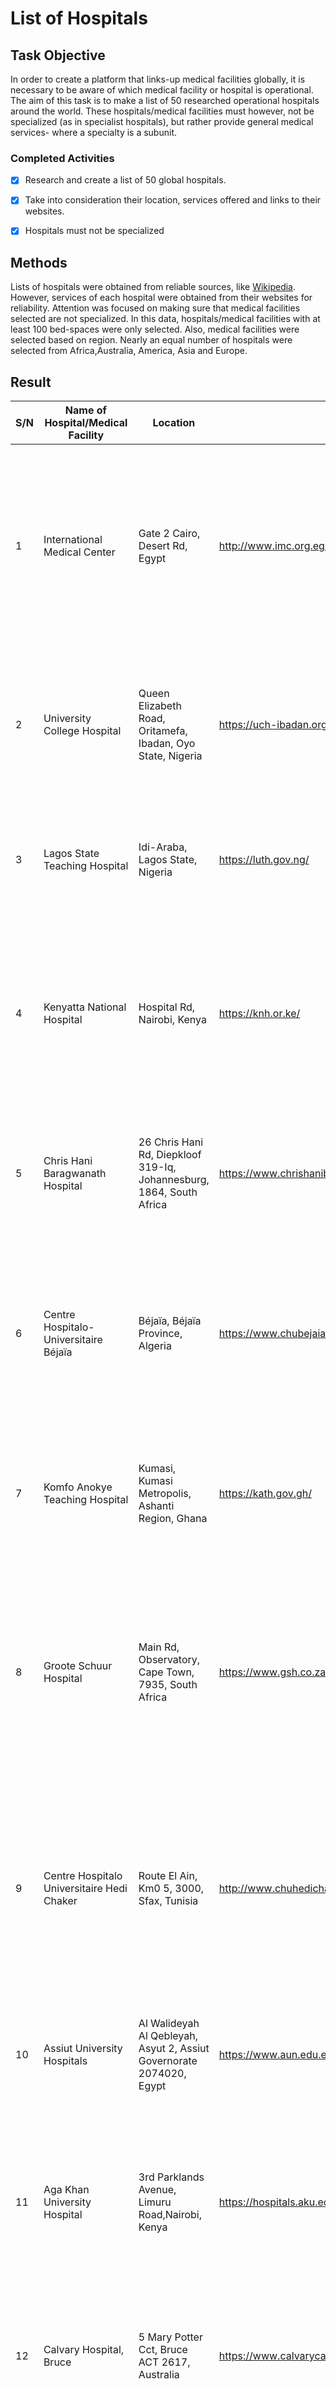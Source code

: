 # List of Hospitals

## Task Objective

In order to create a platform that links-up medical facilities globally, it is necessary to be aware of which medical facility or hospital is operational. The aim of this task is to make a list of 50 researched operational hospitals around the world. These hospitals/medical facilities must however, not be specialized (as in specialist hospitals), but rather provide general medical services- where a specialty is a subunit.

### Completed Activities

- [x] Research and create a list of 50 global hospitals.

- [x] Take into consideration their location, services offered and links to their websites.

- [x] Hospitals must not be specialized

## Methods

Lists of hospitals were obtained from reliable sources, like [Wikipedia](https://www.wikipedia.org/). However, services of each hospital were obtained from their websites for reliability. Attention was focused on making sure that medical facilities selected are not specialized. In this data, hospitals/medical facilities with at least 100 bed-spaces were only selected.
Also, medical facilities were selected based on region. Nearly an equal number of hospitals were selected from Africa,Australia, America, Asia and Europe.

## Result

| S/N | Name of Hospital/Medical Facility                         | Location                                                                                     | Website URL                                                                                       | Services Offered                                                                                                                                                                                                                                                                                                                                                                                                                                                                                                                                                                                                                                                                                                                              |
| --- | --------------------------------------------------------- | -------------------------------------------------------------------------------------------- | ------------------------------------------------------------------------------------------------- | --------------------------------------------------------------------------------------------------------------------------------------------------------------------------------------------------------------------------------------------------------------------------------------------------------------------------------------------------------------------------------------------------------------------------------------------------------------------------------------------------------------------------------------------------------------------------------------------------------------------------------------------------------------------------------------------------------------------------------------------- |
| 1   | International Medical Center                              | Gate 2 Cairo, Desert Rd, Egypt                                                               | http://www.imc.org.eg/imc/                                                                        | Cancer Treatment and Management, Geriatric Medicine, PET Scan, Organ Transplantation(Renal, Liver and Pancreas), Cardiac Surgery, Paediatrics, Immunology, Eye Care, Gastroenterology & Endoscopy, Neurology & Neurosurgery, Interventional Radiology, Vascular Surgery, Gynaecology/Obstetrics, Urology & Urodynamics, Plastic Surgery and ENT, General Medicine/Surgery                                                                                                                                                                                                                                                                                                                                                                     |
| 2   | University College Hospital                               | Queen Elizabeth Road, Oritamefa, Ibadan, Oyo State, Nigeria                                  | https://uch-ibadan.org.ng/                                                                        | Internal Medicine, Surgery, Gynecology/Obstetrics, Otorhinolaryngology, Opthalmology, Anesthesia, Orthopaedic Surgery and Traumatology, Laboratory Medicine, Psychiatry, Community Medicine, Family Medicine, Radiology, Radiation Oncology, Neurological Surgery and Dentistry                                                                                                                                                                                                                                                                                                                                                                                                                                                               |
| 3   | Lagos State Teaching Hospital                             | Idi-Araba, Lagos State, Nigeria                                                              | https://luth.gov.ng/                                                                              | Dentistry, Internal Medicine, Gynaecology/Obstetrics, Laboratory Medicine, Anesthesia, Paediatrics, Cancer Treatment and Management, General Surgery, Dentistry, ENT, Orthopaedics, Psychiatry                                                                                                                                                                                                                                                                                                                                                                                                                                                                                                                                                |
| 4   | Kenyatta National Hospital                                | Hospital Rd, Nairobi, Kenya                                                                  | https://knh.or.ke/                                                                                | Dentistry, ENT, Rehabilitative Services, Opthalmology, Anesthesia, Paediatrics, Cancer Treatment, Psychiatry, Nutrition, Comprehensive Care, Respiratory Infectious Disease Care, Dermatology, Endoscopy, Renal Care, Radiology, Laboratory Medicine, General Surgery and Specialized Surgery, Orthopedic Surgery, Cardiothoracic Surgery.                                                                                                                                                                                                                                                                                                                                                                                                    |
| 5   | Chris Hani Baragwanath Hospital                           | 26 Chris Hani Rd, Diepkloof 319-Iq, Johannesburg, 1864, South Africa                         | https://www.chrishanibaragwanathhospital.co.za/                                                   | Orthopedic/Trauma Surgery, Gynaecology/Obstetrics, Paediatrics, Radiology/Radiography, General and Specialized Surgery, Eye Care, Laboratory Medicine, Internal Medicine,Anesthesia.                                                                                                                                                                                                                                                                                                                                                                                                                                                                                                                                                          |
| 6   | Centre Hospitalo-Universitaire Béjaïa                     | Béjaïa, Béjaïa Province, Algeria                                                             | https://www.chubejaia.dz/                                                                         | Anesthesiology, Cardiology, General Surgery, Epidemiology and Preventive Healthcare, Gastroenterology, Infectious Diseases Control, Internal Medicine, Neurosurgery, Orthopedic Traumatology, Emergency Medicine and Surgery, Gynaecology/Obstetrics, Paediatrics, Psychiatry, Forensic Medicine, Nephrology/Haemodialysis, Pulmonology/Pthisiology                                                                                                                                                                                                                                                                                                                                                                                           |
| 7   | Komfo Anokye Teaching Hospital                            | Kumasi, Kumasi Metropolis, Ashanti Region, Ghana                                             | https://kath.gov.gh/                                                                              | Anesthesia, Paediatrics, ENT, Gynaecology/Obstetrics, Cancer Treatment and Management, Family Medicine. Laboratory Medicine, Radiology, Dentistry, Opthalmology, Emergency Medicine and Surgery                                                                                                                                                                                                                                                                                                                                                                                                                                                                                                                                               |
| 8   | Groote Schuur Hospital                                    | Main Rd, Observatory, Cape Town, 7935, South Africa                                          | https://www.gsh.co.za/                                                                            | General Medicine and Surgery, Dermatology, Neurology, Trauma, Paediatrics, Emergency Medicine and Surgery, Opthalmology, Obstetrics and Gynaecology, Psychiatry, Cardio-thoracic Surgery, Neurosurgery, Orthopaedic Surgery, Plastic Surgery, Tissue and Organ Transplantation, Infectious diseases/HIV Medicine, ENT, Family Medicine, Forensic Medicine, Radiology, Gastroenterology                                                                                                                                                                                                                                                                                                                                                        |
| 9   | Centre Hospitalo Universitaire Hedi Chaker                | Route El Ain, Km0 5, 3000, Sfax, Tunisia                                                     | http://www.chuhedichaker.tn/index                                                                 | Anesthesia Resuscitation, Gynecology-Obstetrics, Neonatology, Pediatrics, Cardiology, Endocrinology, Hematology, Infectious diseases, Internal medicine, Nephrology, Community medicine, Preventive medicine and hospital hygiene, Radiology, Dermatology, Neurology-paediatrics, Rheumatology, Psychiatry, Gastrology, Stomatology, Occupational Medicine and Pathology, Pulmonology                                                                                                                                                                                                                                                                                                                                                         |
| 10  | Assiut University Hospitals                               | Al Walideyah Al Qebleyah, Asyut 2, Assiut Governorate 2074020, Egypt                         | https://www.aun.edu.eg/main/university-hospitals                                                  | Gynecology-Obstetrics, Pediatrics, Psychiatry, Opthalmology, Dermatology, Orthopedic Medicine and Surgery, Dentistry, Liver Transplatation/Diseases Control, Laboratory Medicine, Radiology, Cancer Treatment                                                                                                                                                                                                                                                                                                                                                                                                                                                                                                                                 |
| 11  | Aga Khan University Hospital                              | 3rd Parklands Avenue, Limuru Road,Nairobi, Kenya                                             | https://hospitals.aku.edu/                                                                        | Cancer Care and Treatment, Cardiology, Radiology/Radiography, Gynecology/Obstetry, Paediatrics, Laboratory Medicine, General Surgery, Orthopedic/Trauma Surgery, Dentisitry, Dietetics, Eye Care, Anesthesia, Accident/Emergency Medicine and Surgery, Haematology                                                                                                                                                                                                                                                                                                                                                                                                                                                                            |
| 12  | Calvary Hospital, Bruce                                   | 5 Mary Potter Cct, Bruce ACT 2617, Australia                                                 | https://www.calvarycare.org.au/public-hospital-bruce                                              | Cancer Treatment and Management, Cardiology,Emergency Medicine and Surgery, Lymphodaema Physiotherapy Care, Gynecology/Obstetrics, Paediatrics, General Surgery, Occupational Therapy, Radiology, Endoscopy                                                                                                                                                                                                                                                                                                                                                                                                                                                                                                                                   |
| 13  | Nambour General Hospital                                  | Hospital Road, Nambour QLD 4560, Australia                                                   | https://www.sunshinecoast.health.qld.gov.au/hospitals-and-health-centres/nambour-general-hospital | Dentistry, Dermatology, Diabetes Care, Emergency Medicine and Surgery, Gastroenterology, Gynaecology/Obstetrics, Haematology, Geriatric Medicine, Infectious Disease Control, Paediatrics, Urology, Podiatry, Sexual Health Services                                                                                                                                                                                                                                                                                                                                                                                                                                                                                                          |
| 14  | Cabrini Hospital                                          | 181/183 Wattletree Rd, Malvern VIC 3144, Australia                                           | https://www.cabrini.com.au/                                                                       | Cancer Treatment and Management, Chronic Disease Management, ENT, Emergency Medicine, Radiology, Gynaecology/Obstetrics, Neurology/Neurosurgery, Orthopaedics/Trauma Surgery, Parkinson's program, Urology, Psychiatry.                                                                                                                                                                                                                                                                                                                                                                                                                                                                                                                       |
| 15  | Cairns Private Hospital                                   | G1 Upward St, Cairns City QLD 4870, Australia                                                | https://www.cairnsprivate.com.au/                                                                 | Bariatric Weight Loss Surgery, Haematology, Cancer Care and Treatment, Orthopaedics/Trauma Surgery, Robotic programs, Medical Rehabilitation, Renal Dialysis, Gynaecology/Obstetricsm Paediatrics                                                                                                                                                                                                                                                                                                                                                                                                                                                                                                                                             |
| 16  | Gladstone Hospital                                        | 1 Park St, West Gladstone QLD 4680, Australia                                                | https://www.health.qld.gov.au/cq/hospitals/gladstone                                              | Eye Care, Cancer Care and Treatment, Radiology, Emergency Medicine and Surgery, Orthopaedic/Trauma Surgery, Renal Services, Gynaecology/Obstetrics, Telehealth, Sexual health and Podiatry                                                                                                                                                                                                                                                                                                                                                                                                                                                                                                                                                    |
| 17  | Rockhampton Hospital                                      | 2 Canning St, Rockhampton QLD 4700, Australia                                                | https://www.health.qld.gov.au/services/central-queensland/rockhampton                             | Gynecology/Obstetrics, Pediatrics, Dermatology, Orthopedic Medicine and Surgery, Dentistry, Laboratory Medicine, Radiology, Cancer Treatment, ENT, Cardiology, Rheumatology, Podiatry, TB Control, Haematology, Palliative Care                                                                                                                                                                                                                                                                                                                                                                                                                                                                                                               |
| 18  | Cleveland Clinic                                          | 9500 Euclid Avenue, Cleveland, Ohio, USA                                                     | https://my.clevelandclinic.org/                                                                   | Urology, Gynecology/Obstetrics, Anesthesiology & Pain Management, Pathology and Laboratory Medicine, Bariatric and Metabolism Medicine, Dermatology and Plastic Surgery, Cancer Care and Management, Eye Care                                                                                                                                                                                                                                                                                                                                                                                                                                                                                                                                 |
| 19  | Butaro Hospital                                           | Butaro Sector, Burera District, Northern Province, Rwanda                                    | https://www.butarohospital.gov.rw/                                                                | Gynaecology/Obstetrics, Emergency Medicine and Surgery, Paediatrics, Internal Medicine, Laboratory Medicine, Radiology, Physiotherapy                                                                                                                                                                                                                                                                                                                                                                                                                                                                                                                                                                                                         |
| 20  | Mayo Clinic                                               | 34 2nd Ave SW, Rochester, MN 55902, USA                                                      | https://www.mayoclinic.org/                                                                       | Anesthesiology, Audiology, Bariatric Center, Brain Tumor Program, Breast and Melanoma Surgical Oncology, Cardiovascular Medicine, Cardiovascular Surgery, Clinical Genomics, Colorectal Surgery, Dental Specialties, Dermatology, Emergency Medicine, Family Medicine, Gastroenterology and Hepatology, General Internal Medicine, Hematology, Pancreas Surgery, Laboratory Medicine, Lung Cancer Program, Nephrology and Hypertension, Neurology, Neurosurgery, Obstetrics and Gynecology, Ophthalmology, Oral and Maxillofacial Surgery, Orthopedic Surgery, ENT, Pediatrics, Hand Transplant, Heart Transplant Program, Kidney Transplant Program, Liver Transplant Program, Lung Transplant Program, Pancreas Transplant Program, Urology |
| 21  | Peter Lougheed Centre                                     | 3500 26 Ave NE, Calgary, Alberta, Canada                                                     | https://www.albertahealthservices.ca/                                                             | AADL Test Clinic-Respiratory Benefits-Home Oxygen, Anaesthesia Services, Aortopathy Clinic, Arterial Blood Gases / Cooximetry, Bronchoscopy Clinic, Cardiac Diagnostics, Cardiac Implantable Electrical Device (CIED) Clinic, Pediatrics, Consultation-Liaison Psychiatry, Diabetes Centre, Electroencephalography Service, Electromyography Service, Emergency Services, Endoscopy / Colonoscopy Services, General Medicine and Surgery                                                                                                                                                                                                                                                                                                      |
| 22  | Lakeridge Health Ajax and Pickering                       | Ajax, Durham, Ontario, Canada                                                                | https://www.lakeridgehealth.on.ca/                                                                | Cardiology, Gynecology/Obstetrics, Genetics, Cancer Care and Treatment, Pediatrics, Orthopedic Medicine and Surgery, Dentistry, ENT, Eye Care, Emergency Medicine and Surgery, Endoscopy, Kidney Care, Radiology, Urology                                                                                                                                                                                                                                                                                                                                                                                                                                                                                                                     |
| 23  | Rockyview General Hospital                                | 7007 14 Street SW, Calgary, Alberta, Canada                                                  | http://www.albertahealthservices.ca/facilities.asp?pid=facility&rid=3                             | Breast Feeding, Bronchoscopy, Cystoscopy, Enterostomal Therapy, General Cardiology, Infectious Disease, Medical Geriatric, Gynecology/Obstetrics, Ophthalmology, Orthopedic Medicine and Surgery                                                                                                                                                                                                                                                                                                                                                                                                                                                                                                                                              |
| 24  | McGill University Health Centre                           | Montreal, Quebec, Canada                                                                     | https://muhc.ca/                                                                                  | Pediatrics, Critical Care, Dental Specialties, Dermatology, Emergency Medicine, Endocrine Surgery, Family Medicine, Gastroenterology and Hepatology, General Internal Medicine, Hematology, Infectious diseases, Internal medicine, Nephrology, Community medicine, Preventive medicine and hospital hygiene, Radiology, Orthopedic Medicine and Surgery                                                                                                                                                                                                                                                                                                                                                                                      |
| 25  | Massachusetts General Hospital                            | 55 Fruit St, Boston, MA 02114, USA                                                           | https://www.massgeneral.org/                                                                      | Anaethesia, Critical Care, Pain Medicine, Medical Rehabilitation, Cancer Care and Treatment, Gynaecology/Obstetrics, Dermatology, Opthalmology, Psychiatry, Tissue/Organ Transplant, Orthopedic Surgery, Neurosurgery, Urology, ENT, Pediatrics, Pathology, Sport Medicine, Radiology                                                                                                                                                                                                                                                                                                                                                                                                                                                         |
| 26  | The Johns Hopkins Hospital                                | 1800 Orleans Street, Baltimore, Maryland, USA                                                | https://www.hopkinsmedicine.org/the_johns_hopkins_hospital/                                       | ENT, Radiology, Geriatrics, Neurology, Neurosurgery, Urology, Rheumatology, Psychiatry, Opthalmology, Gastroenterology, GI Surgery, Diabetes, Endocrinology, Cardiology, Heart Surgery, Oncology (Cancer Care and Treatment), Gynaecology/Obstetrics, Pulmonology, Orthopedics, Nephrology                                                                                                                                                                                                                                                                                                                                                                                                                                                    |
| 27  | Stanford University Medical Center                        | 500 Pasteur Dr.Stanford, California, USA                                                     | https://stanfordhealthcare.org/                                                                   | Otolaryngology – head and neck surgery, Cancer Care and Treatment, Cardiology & Heart surgery, Orthopedics, Urology, Gynecology, Nephrology, Neurology & Neurosurgery, Pulmonology, Gastroenterology &, GI surgery, Geriatrics, Diabetes & Endocrinology, Organ Transplantation, Trauma, Paediatrics, Emergency Medicine and Surgery, Opthalmology, Psychiatry, Plastic Surgery                                                                                                                                                                                                                                                                                                                                                               |
| 28  | Mount Sinai Hospital                                      | 600 University Ave, Toronto, ON M5G 1X5, Canada                                              | https://www.mountsinai.on.ca/                                                                     | Cancer medicine, Cardiology, Dentistry, Diabetes Treatment, ENT, Family Medicine, Fertility, Genetics, Geriatrics, Opthalmology, Orthopaedics, Otolarygology, Pathology and Laboratory Medicine, Psychiatry, Rheumatology, Sports Medicine, Urology                                                                                                                                                                                                                                                                                                                                                                                                                                                                                           |
| 29  | Northwestern Memorial Hospital                            | 251 East Huron Street, Chicago, Illinois, USA                                                | https://www.nm.org/locations/northwestern-memorial-hospital                                       | Allergy and Immunology Care, Cancer Care and Treatment, Cardiology, Clinical Genetics, Dermatology, Diabetes Care and Treatment, ENT, Gastroenterology, Heamatology, Radiology, Opthalmology, Organ Transplantation, Orthopaedics, Rheumatology, Urology, Paediatrics, Pain Management, Neurology and Neurosurgery, Nutritional Services, Integrative Medicine                                                                                                                                                                                                                                                                                                                                                                                |
| 30  | Rush University Medical Center                            | 1620 W Harrison St, Chicago, IL 60612, United States                                         | https://www.rush.edu/                                                                             | Neurology and Neurosurgery Care, Paediatrics, Gynecology/Obstetrics, Cancer Care, Heart and Vascular Care, Bariatric Surgery, Endoscopy, General Medicine, General Surgery                                                                                                                                                                                                                                                                                                                                                                                                                                                                                                                                                                    |
| 31  | Michigan Medicine                                         | Ann Arbor, Michigan, U.S.A                                                                   | https://www.uofmhealth.org/                                                                       | General Medicine/Surgery, Otolaryngology, Gynecology, Pulmonology, Urology, Gastroenterology and GI surgery, Geriatrics, Nephrology, Cardiology and Heart Surgery, Ophthalmology, Neurology and Neurosurgery                                                                                                                                                                                                                                                                                                                                                                                                                                                                                                                                  |
| 32  | King's College Hospital London, Dubai Hills               | Dubai Hills - Dubai - United Arab Emirates                                                   | https://kingscollegehospitaldubai.com/                                                            | Emergency Medicine/Surgery, Breast Care, Cardiology, Cardiothoracic, Colorectal Surgery, Dentistry, Dermatology, Diabetes Clinic, Endrocrinology, Diabetes Clinic, Dietetics, Family Medicine, Gynaecology/Obstetrics, Neurology and Neurosurgery, Orthopaedics, Paediatrics, Radiolody, Urology                                                                                                                                                                                                                                                                                                                                                                                                                                              |
| 33  | Saudi German Hospital                                     | Hessa Street 331 West, Al Barsha 3, Exit 36 Sheikh Zayed Road - Dubai - United Arab Emirates | https://sghdubai.ae/                                                                              | Anesthesia, Breast Health Care, Bariatric Surgery, Cardiology, Dermatology, Dietetics, Dentistry, Emergency Medicine and Surgery, ENT, Endocrinology, Gastroenterology, General Surgery, Hand Surgery and Hand Medicine, Internal Medicine, Laparoscopy, Laboratory Medicine,Nephrology and Dialysis, Neurology and Neurosurgery, Obs-Gynecology, Orthopedics,Oncology, Paediatrics                                                                                                                                                                                                                                                                                                                                                           |
| 34  | Medcare Hospital, Alsafa                                  | Near Al Safa Park - Al Hadiqa Rd - Dubai - United Arab Emirates                              | https://www.medcare.ae/en/branches/view/medcare-hospital.html                                     | Audiology, Bariatric Surgery, Cardiology, Colorectal Surgery, Dentistry, Dermatology, Diet and Nutrition, ENT, Emergency Medicine, General Surgery, Internal Medicine, Nephrology, Cancer Care and Treatment, Plastic Surgery, Pulmonology, Urology                                                                                                                                                                                                                                                                                                                                                                                                                                                                                           |
| 35  | Gleneagles Global Health City                             | Chennai, Tamil Nadu 600100, India                                                            | https://gleneaglesglobalhealthcitychennai.com/                                                    | Plastic and Reconstructive Surgery, Cancer Care/Oncology, Cardiology, Paediatrics, Diabetology, Heart Transplant, Nephrology, Rheumatology, Urology, Obstetrics, ENT, Emergency Medicine, General Medicine, Opthalmology, Neurology and Neurosurgery, Lung Transplant, Uterine Transplant                                                                                                                                                                                                                                                                                                                                                                                                                                                     |
| 36  | B.M. Gupta Hospitals                                      | Uttam Nagar, New Delhi, Delhi 110059, India                                                  | https://bmguptahospital.com/                                                                      | Anaethesiology, Dermatology, Cardiology, ENT, Emergency Medicine, General Medicine, General Surgery, Neurosurgery, IVF, Urology, Dentistry, Paediatrics, Obs-Gynaecology, Orthopaedics, Nephrology, Pulmonology, Psychiatry, Opthalmology, Radiology                                                                                                                                                                                                                                                                                                                                                                                                                                                                                          |
| 37  | Al-Ahli Hospital                                          | Ahmad Bin Ali St 232 Building 142 Zone 20, Doha, Qatar                                       | https://www.ahlihospital.com/                                                                     | Anaesthesiology, Dermatology, Dental Care, Emergency Medicine, Gastroenterology, General Surgery, Heart Care, Internal Medicine, Neurology, Opthalmology, Orthopedic and Traumatology, Pediatrics, Psychiatry, Urology, Endocrinoloyy, ENT, IVF and Fertility Care, Plastic Surgery, Neurosurgery                                                                                                                                                                                                                                                                                                                                                                                                                                             |
| 38  | The University of Tokyo Hospital                          | 7 Chome-3-1 Hongo, Bunkyo City, Tokyo 113-8655, Japan                                        | https://www.h.u-tokyo.ac.jp/english/                                                              | Cardiovascular Medicine, Respiratory Medicine, Gastroenterology, Nephrology, Diabetes and Metabolic Diseases Care, Haematology/Oncology, Neurology, Allgergy and Rheumatology, Psychosomatic Medicine, ENT, Stomach and Esophageal Surgery, Colon and Rectal Surgery, Artificial Organ and Transplantation Surgery, Radiology, Pediatrics,Psychiatry                                                                                                                                                                                                                                                                                                                                                                                          |
| 39  | St. Luke's International Hospital                         | 9-1 Akashi-cho, Chuo, Tokyo 104-8560, Japan                                                  | https://hospital.luke.ac.jp/eng/index.html                                                        | General Internal Medicine, Pulmonary Medicine, Nephrology, Infectious Diseases, Endocrinology & Metabolism, Psychosomatic Internal Medicine, Allergy and Rheumatology, Cardiovascular Internal Medicine, Cardiovascular Surgery, Pediatrics, Pediatric Surgery, Gastroenterology, General Surgery, Thoracic Surgery, Plastic & Reconstructive Surgery, Orthopedic Surgery, Dermatology, Clinical Genetics, Urology, Ophthalmology, Otolaryngology, Oral Surgery, Neurology & Neurosurgery, Psychiatry                                                                                                                                                                                                                                         |
| 40  | Sheba Medical Center                                      | Derech Sheba 2, Ramat Gan, Israel                                                            | https://www.shebaonline.org/                                                                      | Cancer Care and Treatment, Pediatrics, Neurology and Neurosurgery, Medical Rehabilitation, Cardiology, ENT, General Medicine and Surgery, Orthopedics, Organ Transplantation                                                                                                                                                                                                                                                                                                                                                                                                                                                                                                                                                                  |
| 41  | Hadassah University Medical Center                        | Ein Karem, Jerusalem, Israel                                                                 | https://www.hadassah.org.il/en/                                                                   | Gynecology/Obstetrics, Pediatrics, Gene Therapy, Dermatology, Orthopedic Medicine and Surgery, Dentistry, Laboratory Medicine, Radiology, Cancer Treatment, ENT, Cardiology, Opthalmology                                                                                                                                                                                                                                                                                                                                                                                                                                                                                                                                                     |
| 42  | Asan Medical Center                                       | 88 Olympic-ro 43-gil, Songpa-gu, Seoul, South Korea                                          | https://eng.amc.seoul.kr/gb/lang/main.do                                                          | Organ Transplantation, Cancer Care and Treatment, Cardiology and Cardiothoracic Surgery, Gastroenterology, ENT, Opthalmology, Endocrinology, Orthopedics and Traumatology, Plastic Surgery, Urology, Pediatrics, Gynecology/Obstetrics                                                                                                                                                                                                                                                                                                                                                                                                                                                                                                        |
| 43  | Univerisity Medical Center, Utrecht                       | Utrecht, Netherlands                                                                         | https://www.umcutrecht.nl/en/                                                                     | Neurosurgery, Cardiothoracic surgery, Radiation oncology, Neonatal and pediatric surgery and intensive care, Eye Care, Organ Transplantation, General Medicine and Surgery.                                                                                                                                                                                                                                                                                                                                                                                                                                                                                                                                                                   |
| 44  | Kettering General Hospital                                | Rothwell Rd, Kettering NN16 8UZ, United Kingdom                                              | https://www.kgh.nhs.uk/                                                                           | General Medicine and Surgery, Neurology, Neurosurgery, Paediatrics, Emergency Medicine and Surgery, Opthalmology, Obstetrics and Gynaecology, Psychiatry, Cardiology, Orthopaedic Surgery, Plastic Surgery, Tissue and Organ Transplantation, ENT, Family Medicine, Forensic Medicine, Radiology, Gastroenterology                                                                                                                                                                                                                                                                                                                                                                                                                            |
| 45  | Glenfield Hospital                                        | Leicester, Leicestershire, England, United Kingdom                                           | https://www.leicestershospitals.nhs.uk/aboutus/our-hospitals/glenfield-hospital/                  | Pediatrics, Cardioloy and Cardiovascular Surgery, Dental Specialties, Dermatology, Cancer Care and Treatment, Family Medicine, Gastroenterology, General Internal Medicine, Hematology, Breast Care, Nephrology, Community medicine, Preventive medicine and hospital hygiene, Radiology, Orthopedic Medicine and Surgery                                                                                                                                                                                                                                                                                                                                                                                                                     |
| 46  | St James's Hospital                                       | Beckett St, Harehills, Leeds LS9 7TF, United Kingdom                                         | https://www.leedsth.nhs.uk/patients-visitors/our-hospitals/st-james-university-hospital/          | Clinical Genetics, Gynecology/Obstetrics, Endoscopy, Eye Care, Respiratory Medicine, Anaesthesia, Cancer Care and Treatment, Breast Care, Emergency Medicine, Gastroenterology, Nutrition and Dietetics, Urology, Colorectal Surgery, Renal Care, Organ Donation and Transplantation                                                                                                                                                                                                                                                                                                                                                                                                                                                          |
| 47  | Hospital Foch                                             | 40 Rue Worth, 92150 Suresnes, France                                                         | https://www.hopital-foch.com/                                                                     | Addictology, Gynaecology/Obstetrics, Cardiology and Interventional Cardiology, Thoracic Surgery and Lung Transplantation, Vascular Surgery, Internal Medicine, Nuclear Medicine, Nephrology, Neurology, Neurosurgery, Opthalmology, ENT, Psychiatry, Pulmonology, Urology                                                                                                                                                                                                                                                                                                                                                                                                                                                                     |
| 48  | University Hospital of Zürich (Universitätsspital Zürich) | Rämistrasse 100, 8091 Zürich, Switzerland                                                    | https://www.usz.ch/                                                                               | Anesthesiology, Gynecology/Obstetrics, Breast Care, Dermatology, Eye Care, Bariatric Medicine, Geriatric Medicine, Gastroenterology, Cardiology and Cardiovascular Surgery, ENT, Reproductive Endocrinology, Pediatrics, Neurology, Neurosurgery, Cancer Care and Treatment, Palliative Care                                                                                                                                                                                                                                                                                                                                                                                                                                                  |
| 49  | Wuhan Union Hospital                                      | Jianghan, Wuhan, Hubei, China                                                                | https://www.whuh.com/en/                                                                          | Cardiology and Cardiovascular Surgery, Cancer Care and Treatment, Emergency Medicine, ENT, Neurology and Neurosurgery, Genetics, Anesthesia, Stomatology, General Surgery, Gynaecology and Breast Cancer Surgery, Orthopaedic Surgery, Hematology, Psychiatry, Urology                                                                                                                                                                                                                                                                                                                                                                                                                                                                        |
| 50  | Assistance Publique – Hôpitaux de Paris                   | 55 Bd Diderot CS 22305, 75610 Paris CEDEX 12, France                                         | https://www.aphp.fr/                                                                              | General Internal Medicine, Bariatric Surgery, Geriatric Surgery, Pulmonary Medicine, Nephrology, Infectious Diseases, Endocrinology & Metabolism, Oral Medicine, Cardiology, Cardiovascular Surgery, Pediatrics, Pediatric Surgery, Gastroenterology, General Surgery, Thoracic Surgery, Plastic & Reconstructive Surgery, Orthopedic and Trauma Surgery, Dermatology, Clinical Genetics, Urology, Ophthalmology, Otolaryngology, Oral Surgery, Neurology & Neurosurgery, Psychiatry                                                                                                                                                                                                                                                          |
